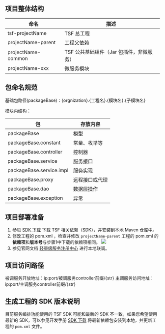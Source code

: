 ## 项目整体结构

| 命名               | 描述                                   |
| ------------------ | -------------------------------------- |
| tsf-projectName    | TSF 总工程                              |
| projectName-parent | 工程父依赖                             |
| projectName-common | TSF 公共基础组件（Jar 包插件，非微服务） |
| projectName-xxx    | 微服务模块                             |



## 包命名规范

基础包路径(packageBase)：{orgnization}.{工程名}.{模块名}.{子模块名}

模块内结构：

| 包                       | 存放内容       |
| ------------------------ | -------------- |
| packageBase              | 模型           |
| packageBase.constant     | 常量、枚举等   |
| packageBase.controller   | 控制器         |
| packageBase.service      | 服务接口       |
| packageBase.service.impl | 服务实现       |
| packageBase.proxy        | 远程接口或代理 |
| packageBase.dao          | 数据层操作     |
| packageBase.exception    | 异常           |



## 项目部署准备

1. 参见 [SDK 下载](https://cloud.tencent.com/document/product/649/20231) 下载 TSF 相关依赖（SDK），并安装到本地 Maven 仓库中。
2. 修改工程的 pom.xml ，检查并修改 `projectName-parent` 工程的 pom.xml 的**依赖项**和**版本号**与步骤1中下载的依赖项相同。
   ![](https://main.qcloudimg.com/raw/d7386428e57980c15d6911e0ce474d56.png)
3. 参见官网文档 [轻量级服务注册中心]( https://cloud.tencent.com/document/product/649/16618 ) 进行本地联调。



## 项目访问路径

被调服务开放地址：ip:port/被调服务controller前缀/{str}
主调服务访问地址：ip:port/主调服务controller前缀/{str}



## 生成工程的 SDK 版本说明

目前服务编排功能使用的 TSF SDK 可能和最新的 SDK 不一致，如果您希望使用最新的 SDK，可以参见开发手册 [SDK 下载](https://cloud.tencent.com/document/product/649/20231) 将最新依赖包安装到本地，并更新工程的 `pom.xml` 文件。

